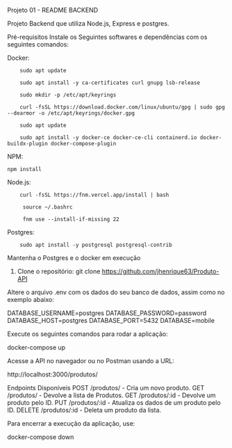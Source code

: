 Projeto 01 - README BACKEND

Projeto Backend que utiliza Node.js, Express e postgres.

Pré-requisitos
Instale os Seguintes softwares e dependências com os seguintes comandos:

Docker: 

        sudo apt update
        
        sudo apt install -y ca-certificates curl gnupg lsb-release
        
        sudo mkdir -p /etc/apt/keyrings
        
        curl -fsSL https://download.docker.com/linux/ubuntu/gpg | sudo gpg --dearmor -o /etc/apt/keyrings/docker.gpg
        
        sudo apt update
        
        sudo apt install -y docker-ce docker-ce-cli containerd.io docker-buildx-plugin docker-compose-plugin

NPM: 

    npm install

Node.js: 

        curl -fsSL https://fnm.vercel.app/install | bash
         
         source ~/.bashrc
         
         fnm use --install-if-missing 22

Postgres: 

        sudo apt install -y postgresql postgresql-contrib

Mantenha o Postgres e o docker em execução

1. Clone o repositório:
git clone https://github.com/jhenrique63/Produto-API


Altere o arquivo .env com os dados do seu banco de dados, assim como no exemplo abaixo:

DATABASE_USERNAME=postgres
DATABASE_PASSWORD=password
DATABASE_HOST=postgres
DATABASE_PORT=5432
DATABASE=mobile

Execute os seguintes comandos para rodar a aplicação:

docker-compose up 



Acesse a API no navegador ou no Postman usando a URL:

http://localhost:3000/produtos/


Endpoints Disponíveis
POST /produtos/ - Cria um novo produto.
GET /produtos/ - Devolve a lista de Produtos.
GET /produtos/:id - Devolve um produto pelo ID.
PUT /produtos/:id - Atualiza os dados de um produto pelo ID.
DELETE /produtos/:id -  Deleta um produto da lista.


Para encerrar a execução da aplicação, use:

docker-compose down 
